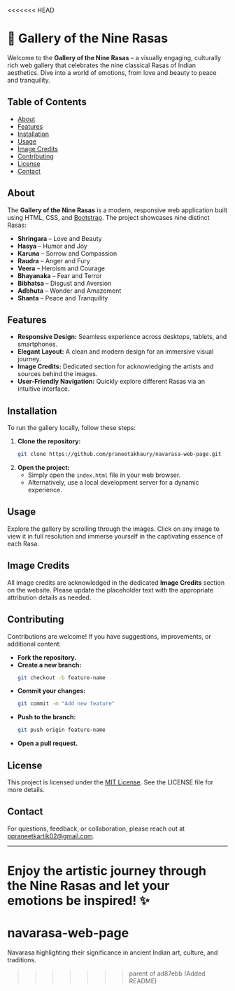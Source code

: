 <<<<<<< HEAD
# 🎨 Gallery of the Nine Rasas

Welcome to the **Gallery of the Nine Rasas** – a visually engaging, culturally rich web gallery that celebrates the nine classical Rasas of Indian aesthetics. Dive into a world of emotions, from love and beauty to peace and tranquility.

## Table of Contents

- [About](#about)
- [Features](#features)
- [Installation](#installation)
- [Usage](#usage)
- [Image Credits](#image-credits)
- [Contributing](#contributing)
- [License](#license)
- [Contact](#contact)

## About

The **Gallery of the Nine Rasas** is a modern, responsive web application built using HTML, CSS, and [Bootstrap](https://getbootstrap.com/). The project showcases nine distinct Rasas:

- **Shringara** – Love and Beauty
- **Hasya** – Humor and Joy
- **Karuna** – Sorrow and Compassion
- **Raudra** – Anger and Fury
- **Veera** – Heroism and Courage
- **Bhayanaka** – Fear and Terror
- **Bibhatsa** – Disgust and Aversion
- **Adbhuta** – Wonder and Amazement
- **Shanta** – Peace and Tranquility

## Features

- **Responsive Design:** Seamless experience across desktops, tablets, and smartphones.
- **Elegant Layout:** A clean and modern design for an immersive visual journey.
- **Image Credits:** Dedicated section for acknowledging the artists and sources behind the images.
- **User-Friendly Navigation:** Quickly explore different Rasas via an intuitive interface.

## Installation

To run the gallery locally, follow these steps:

1. **Clone the repository:**
   ```bash
   git clone https://github.com/praneetakhaury/navarasa-web-page.git
   ```
2. **Open the project:**
   - Simply open the `index.html` file in your web browser.
   - Alternatively, use a local development server for a dynamic experience.

## Usage

Explore the gallery by scrolling through the images. Click on any image to view it in full resolution and immerse yourself in the captivating essence of each Rasa.

## Image Credits

All image credits are acknowledged in the dedicated **Image Credits** section on the website. Please update the placeholder text with the appropriate attribution details as needed.

## Contributing

Contributions are welcome! If you have suggestions, improvements, or additional content:

- **Fork the repository.**
- **Create a new branch:**
  ```bash
  git checkout -b feature-name
  ```
- **Commit your changes:**
  ```bash
  git commit -m "Add new feature"
  ```
- **Push to the branch:**
  ```bash
  git push origin feature-name
  ```
- **Open a pull request.**

## License

This project is licensed under the [MIT License](LICENSE). See the LICENSE file for more details.

## Contact

For questions, feedback, or collaboration, please reach out at [ppraneetkartik02@gmail.com](mailto:ppraneetkartik02@gmail.com).

---

Enjoy the artistic journey through the Nine Rasas and let your emotions be inspired! ✨
=======
# navarasa-web-page
Navarasa highlighting their significance in ancient Indian art, culture, and traditions.
>>>>>>> parent of ad87ebb (Added README)
